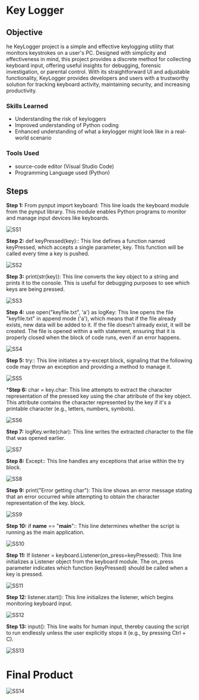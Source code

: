 # Key Logger

## Objective

  he KeyLogger project is a simple and effective keylogging utility that monitors keystrokes on a user's PC. Designed with simplicity and effectiveness in mind, this project provides a discrete method for collecting keyboard input, offering useful insights for debugging, forensic investigation, or parental control. With its straightforward UI and adjustable functionality, KeyLogger provides developers and users with a trustworthy solution for tracking keyboard activity, maintaining security, and increasing productivity.

### Skills Learned

- Understanding the risk of keyloggers
- Improved understanding of Python coding
- Enhanced understanding of what a keylogger might look like in a real-world scenario 


### Tools Used

- source-code editor (Visual Studio Code)
- Programming Language used (Python)


## Steps
**Step 1:** From pynput import keyboard: This line loads the keyboard module from the pynput library. This module enables Python programs to monitor and manage input devices like keyboards.
 
![SS1](https://github.com/LeroyClayton/Key-Logger/assets/118240301/afbdb2b0-97e1-490e-b42a-af04666d57ae)



**Step 2:** def keyPressed(key):: This line defines a function named keyPressed, which accepts a single parameter, key. This function will be called every time a key is pushed.

![SS2](https://github.com/LeroyClayton/Key-Logger/assets/118240301/1aa37f24-41db-4050-bd6b-ae2d46c04616)




**Step 3:** print(str(key)): This line converts the key object to a string and prints it to the console. This is useful for debugging purposes to see which keys are being pressed.

![SS3](https://github.com/LeroyClayton/Key-Logger/assets/118240301/02beebcc-63a7-435e-9700-7486e6c39368)




**Step 4:** use open("keyfile.txt", 'a') as logKey: This line opens the file "keyfile.txt" in append mode ('a'), which means that if the file already exists, new data will be added to it. If the file doesn't already exist, it will be created. The file is opened within a with statement, ensuring that it is properly closed when the block of code runs, even if an error happens.

![SS4](https://github.com/LeroyClayton/Key-Logger/assets/118240301/e3140646-6b48-458c-8a06-8dec5407bd53)



**Step 5:** try:: This line initiates a try-except block, signaling that the following code may throw an exception and providing a method to manage it.


![SS5](https://github.com/LeroyClayton/Key-Logger/assets/118240301/dac08994-858b-4619-9a08-ea67205fd138)



***Step 6:** char = key.char: This line attempts to extract the character representation of the pressed key using the char attribute of the key object. This attribute contains the character represented by the key if it's a printable character (e.g., letters, numbers, symbols).


![SS6](https://github.com/LeroyClayton/Key-Logger/assets/118240301/472adfb6-7fbc-4348-bb8a-b3d431ba62c8)


**Step 7:** logKey.write(char): This line writes the extracted character to the file that was opened earlier.



![SS7](https://github.com/LeroyClayton/Key-Logger/assets/118240301/b27351bc-3f0d-4b74-bc6c-cd6970b74a8e)



**Step 8:** Except:: This line handles any exceptions that arise within the try block.

![SS8](https://github.com/LeroyClayton/Key-Logger/assets/118240301/c3510a5d-f48b-44ff-8418-8c7263526a53)



**Step 9:** print("Error getting char"): This line shows an error message stating that an error occurred while attempting to obtain the character representation of the key. block.

![SS9](https://github.com/LeroyClayton/Key-Logger/assets/118240301/332b37c2-da03-47fc-a34e-fe81b118a397)



**Step 10:** if __name__ == "__main__":: This line determines whether the script is running as the main application.

![SS10](https://github.com/LeroyClayton/Key-Logger/assets/118240301/8c54e47b-b4ee-4719-8c54-f10b45253596)



**Step 11:** If listener = keyboard.Listener(on_press=keyPressed): This line initializes a Listener object from the keyboard module. The on_press parameter indicates which function (keyPressed) should be called when a key is pressed.

![SS11](https://github.com/LeroyClayton/Key-Logger/assets/118240301/d49e3327-b4f5-4bc2-b65e-f8452216783f)



**Step 12:** listener.start(): This line initializes the listener, which begins monitoring keyboard input.

![SS12](https://github.com/LeroyClayton/Key-Logger/assets/118240301/1031f76e-f2a0-409e-8e05-b232b808e9d3)


**Step 13:** input(): This line waits for human input, thereby causing the script to run endlessly unless the user explicitly stops it (e.g., by pressing Ctrl + C).

![SS13](https://github.com/LeroyClayton/Key-Logger/assets/118240301/07a4cfa8-b505-4b36-9ddf-0e3384f1ab07)

# Final Product


![SS14](https://github.com/LeroyClayton/Key-Logger/assets/118240301/9fc4aafa-baa2-4541-9694-813de2fe5b06)
